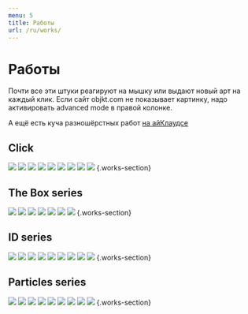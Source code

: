 ```yaml
---
menu: 5
title: Работы
url: /ru/works/
---
```


# Работы

Почти все эти штуки реагируют на мышку или выдают новый арт на каждый клик. Если сайт objkt.com не показывает картинку, надо активировать advanced mode в правой колонке.

А ещё есть куча разношёрстных работ [на айКлаудсе](https://www.icloud.com/sharedalbum/#B0o532ODWJJGYHF)

## Click

[![](/assets/media/2022-11-27-16-54-49.png)](https://www.artblocks.io/collections/presents/projects/0xa7d8d9ef8d8ce8992df33d8b8cf4aebabd5bd270/263/tokens/263000135)
[![](/assets/media/2022-11-27-16-51-30.png)](https://www.artblocks.io/collections/presents/projects/0xa7d8d9ef8d8ce8992df33d8b8cf4aebabd5bd270/263/tokens/263000463)
[![](/assets/media/2022-11-27-16-55-01.png)](https://www.artblocks.io/collections/presents/projects/0xa7d8d9ef8d8ce8992df33d8b8cf4aebabd5bd270/263/tokens/263000524)
[![](/assets/media/2022-11-27-16-52-37.png)](https://www.artblocks.io/collections/presents/projects/0xa7d8d9ef8d8ce8992df33d8b8cf4aebabd5bd270/263/tokens/263000103)
[![](/assets/media/2022-11-27-16-52-51.png)](https://www.artblocks.io/collections/presents/projects/0xa7d8d9ef8d8ce8992df33d8b8cf4aebabd5bd270/263/tokens/263000763)
[![](/assets/media/2022-11-27-16-53-04.png)](https://www.artblocks.io/collections/presents/projects/0xa7d8d9ef8d8ce8992df33d8b8cf4aebabd5bd270/263/tokens/263000923)
[![](/assets/media/2022-11-27-16-53-38.png)](https://www.artblocks.io/collections/presents/projects/0xa7d8d9ef8d8ce8992df33d8b8cf4aebabd5bd270/263/tokens/263000860)
[![](/assets/media/2022-11-27-16-54-36.png)](https://www.artblocks.io/collections/presents/projects/0xa7d8d9ef8d8ce8992df33d8b8cf4aebabd5bd270/263/tokens/263000719)
[![](/assets/media/2022-11-27-16-55-14.png)](https://www.artblocks.io/collections/presents/projects/0xa7d8d9ef8d8ce8992df33d8b8cf4aebabd5bd270/263/tokens/263000521)
{.works-section}


## The Box series

[![](/assets/media/2022-02-14-21-03-45.png)](https://objkt.com/asset/hicetnunc/61017)
[![](/assets/media/2022-02-14-21-11-48.png)](https://objkt.com/asset/hicetnunc/62711)
[![](/assets/media/2022-02-14-21-11-59.png)](https://objkt.com/asset/hicetnunc/66966)
[![](/assets/media/2022-02-14-21-12-25.png)](https://objkt.com/asset/hicetnunc/71303)
[![](/assets/media/2022-02-14-21-12-40.png)](https://objkt.com/asset/hicetnunc/74500)
[![](/assets/media/2022-02-14-21-12-08.png)](https://objkt.com/asset/hicetnunc/78584)
[![](/assets/media/2022-02-14-21-12-17.png)](https://objkt.com/asset/hicetnunc/64427)
{.works-section}

## ID series

[![](/assets/media/2022-02-14-22-07-13.png)](https://objkt.com/asset/hicetnunc/260218)
[![](/assets/media/2022-02-14-22-07-43.png)](https://objkt.com/asset/hicetnunc/230045)
[![](/assets/media/2022-02-14-22-08-10.png)](https://objkt.com/asset/hicetnunc/239376)
[![](/assets/media/2022-02-14-22-08-26.png)](https://objkt.com/asset/hicetnunc/242803)
[![](/assets/media/2022-02-14-22-08-43.png)](https://objkt.com/asset/hicetnunc/248596)
[![](/assets/media/2022-02-14-22-08-58.png)](https://objkt.com/asset/hicetnunc/276575)
[![](/assets/media/2022-02-14-22-09-12.png)](https://objkt.com/asset/hicetnunc/267638)
[![](/assets/media/2022-02-14-22-09-33.png)](https://objkt.com/asset/hicetnunc/287149)
[![](/assets/media/2022-02-14-22-09-48.png)](https://objkt.com/asset/hicetnunc/334171)
{.works-section}

## Particles series

[![](/assets/media/2022-02-14-22-11-31.png)](https://objkt.com/asset/hicetnunc/140849)
[![](/assets/media/2022-02-14-22-11-45.png)](https://objkt.com/asset/hicetnunc/145888)
[![](/assets/media/2022-02-14-22-12-01.png)](https://objkt.com/asset/hicetnunc/145912)
[![](/assets/media/2022-02-14-22-12-27.png)](https://objkt.com/asset/hicetnunc/144191)
[![](/assets/media/2022-02-14-22-12-42.png)](https://objkt.com/asset/hicetnunc/142565)
[![](/assets/media/2022-02-14-22-12-59.png)](https://objkt.com/asset/kalamint/13305)
[![](/assets/media/2022-02-14-22-13-13.png)](https://objkt.com/asset/hicetnunc/154706)
[![](/assets/media/2022-02-14-22-13-34.png)](https://objkt.com/asset/hicetnunc/147771)
[![](/assets/media/2022-02-14-22-13-47.png)](https://objkt.com/asset/hicetnunc/156707)
{.works-section}
